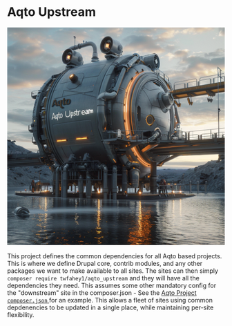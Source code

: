 # Aqto Upstream
![Aqto Upstream](images/aqto_upstream_logo.png)

This project defines the common dependencies for all Aqto based projects. This is where we define Drupal core, contrib modules, and any other packages we want to make available to all sites. The sites can then simply `composer require twfahey1/aqto_upstream` and they will have all the dependencies they need. This assumes some other mandatory config for the "downstream" site in the composer.json - See the [Aqto Project `composer.json` ](https://github.com/twfahey1/aqto_project/blob/main/composer.json) for an example. This allows a fleet of sites using common depdenencies to be updated in a single place, while maintaining per-site flexibility.